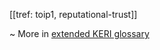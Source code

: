 [[tref: toip1, reputational-trust]]

~ More in <a href="https://weboftrust.github.io/WOT-terms/docs/glossary/reputational-trust">extended KERI glossary</a>
